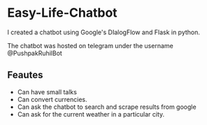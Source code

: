 # Easy-Life-Chatbot

I created a chatbot using Google's DIalogFlow and Flask in python.

The chatbot was hosted on telegram under the username @PushpakRuhilBot

## Feautes
- Can have small talks
- Can convert currencies.
- Can ask the chatbot to search and scrape results from google
- Can ask for the current weather in a particular city.

